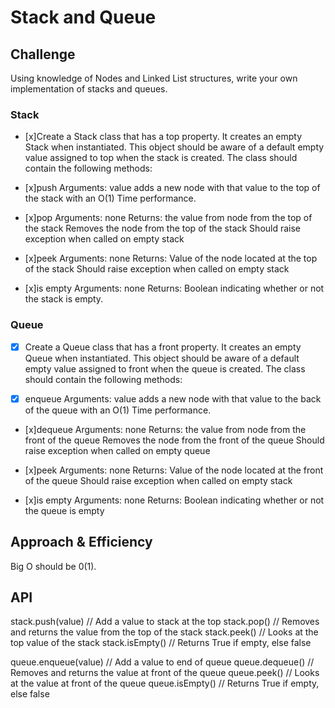 # Stack and Queue
<!-- Short summary or background information -->

## Challenge
<!-- Description of the challenge -->

Using knowledge of Nodes and Linked List structures, write your own implementation of stacks and queues.

### Stack

- [x]Create a Stack class that has a top property. It creates an empty Stack when instantiated.
This object should be aware of a default empty value assigned to top when the stack is created.
The class should contain the following methods:

- [x]push
Arguments: value
adds a new node with that value to the top of the stack with an O(1) Time performance.

- [x]pop
Arguments: none
Returns: the value from node from the top of the stack
Removes the node from the top of the stack
Should raise exception when called on empty stack

- [x]peek
Arguments: none
Returns: Value of the node located at the top of the stack
Should raise exception when called on empty stack

- [x]is empty
Arguments: none
Returns: Boolean indicating whether or not the stack is empty.

### Queue

- [x] Create a Queue class that has a front property. It creates an empty Queue when instantiated.
This object should be aware of a default empty value assigned to front when the queue is created.
The class should contain the following methods:

- [x] enqueue
Arguments: value
adds a new node with that value to the back of the queue with an O(1) Time performance.

- [x]dequeue
Arguments: none
Returns: the value from node from the front of the queue
Removes the node from the front of the queue
Should raise exception when called on empty queue

- [x]peek
Arguments: none
Returns: Value of the node located at the front of the queue
Should raise exception when called on empty stack

- [x]is empty
Arguments: none
Returns: Boolean indicating whether or not the queue is empty

## Approach & Efficiency
<!-- What approach did you take? Why? What is the Big O space/time for this approach? -->

Big O should be 0(1).

## API
<!-- Description of each method publicly available to your Linked List -->
stack.push(value) // Add a value to stack at the top
stack.pop() // Removes and returns the value from the top of the stack
stack.peek() // Looks at the top value of the stack
stack.isEmpty() // Returns True if empty, else false

queue.enqueue(value) // Add a value to end of queue
queue.dequeue() // Removes and returns the value at front of the queue
queue.peek() // Looks at the value at front of the queue
queue.isEmpty() // Returns True if empty, else false
